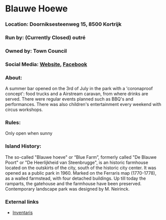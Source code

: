 # Blauwe Hoewe
### Location: Doorniksesteenweg 15, 8500 Kortrijk
### Run by: (Currently Closed) outré
### Owned by: Town Council
### Social Media: [Website](http://www.outre.be/), [Facebook](https://www.facebook.com/Zomerbar.DeBlauweHoeve/about)

### About:  
A summer bar opened on the 3rd of July in the park with a 'coronaproof concept': food trucks and a Airstream caravan, from where drinks are served. There were regular events planned such as BBQ's and performances. There was also children's entertainment every weekend with circus workshops.

### Rules:
Only open when sunny

### Island History:
The so-called "Blauwe hoeve" or “Blue Farm”, formerly called "De Blauwe Poort" or "De Heerlijkheid van Steenbrugge", is an historic farmhouse located on the outskirts of the city, south of the historic city center. It was opened as a public park in 1960. Marked on the Ferraris map (1770-1778), as a walled farmstead, with four detached buildings. Up till today the ramparts, the gatehouse and the farmhouse have been preserved. Contemporary landscape park was designed by M. Neirinck.

### External links
- [Inventaris](https://inventaris.onroerenderfgoed.be/erfgoedobjecten/59454)
